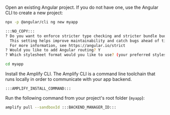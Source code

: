 Open an existing Angular project. If you do not have one, use the Angular CLI to create a new project:
```bash
npx -p @angular/cli ng new myapp
```
```bash
:::NO_COPY:::
? Do you want to enforce stricter type checking and stricter bundle budgets in the workspace? N
  This setting helps improve maintainability and catch bugs ahead of time.
  For more information, see https://angular.io/strict 
? Would you like to add Angular routing? Y
? Which stylesheet format would you like to use? (your preferred stylesheet provider)
```
```bash
cd myapp
```

Install the Amplify CLI. The Amplify CLI is a command line toolchain that runs locally in order to communicate with your app backend.
```
:::AMPLIFY_INSTALL_COMMAND:::
```

Run the following command from your project's root folder (`myapp`):
```bash
amplify pull --sandboxId :::BACKEND_MANAGER_ID:::
```

